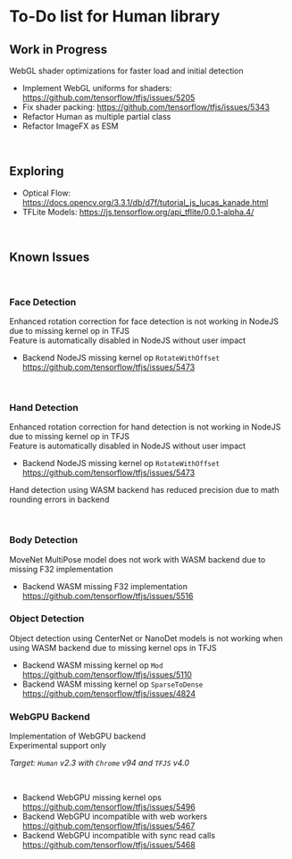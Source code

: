 # To-Do list for Human library

## Work in Progress

WebGL shader optimizations for faster load and initial detection

- Implement WebGL uniforms for shaders: <https://github.com/tensorflow/tfjs/issues/5205>
- Fix shader packing: <https://github.com/tensorflow/tfjs/issues/5343>
- Refactor Human as multiple partial class
- Refactor ImageFX as ESM

<br>

## Exploring

- Optical Flow: <https://docs.opencv.org/3.3.1/db/d7f/tutorial_js_lucas_kanade.html>
- TFLite Models: <https://js.tensorflow.org/api_tflite/0.0.1-alpha.4/>

<br>

## Known Issues

<br>

### Face Detection

Enhanced rotation correction for face detection is not working in NodeJS due to missing kernel op in TFJS  
Feature is automatically disabled in NodeJS without user impact  

- Backend NodeJS missing kernel op `RotateWithOffset`  
  <https://github.com/tensorflow/tfjs/issues/5473>  

<br>

### Hand Detection

Enhanced rotation correction for hand detection is not working in NodeJS due to missing kernel op in TFJS  
Feature is automatically disabled in NodeJS without user impact  

- Backend NodeJS missing kernel op `RotateWithOffset`  
  <https://github.com/tensorflow/tfjs/issues/5473>  

Hand detection using WASM backend has reduced precision due to math rounding errors in backend  

<br>

### Body Detection

MoveNet MultiPose model does not work with WASM backend due to missing F32 implementation

- Backend WASM missing F32 implementation  
  <https://github.com/tensorflow/tfjs/issues/5516>  

### Object Detection

Object detection using CenterNet or NanoDet models is not working when using WASM backend due to missing kernel ops in TFJS  

- Backend WASM missing kernel op `Mod`  
  <https://github.com/tensorflow/tfjs/issues/5110>  
- Backend WASM missing kernel op `SparseToDense`  
  <https://github.com/tensorflow/tfjs/issues/4824>  

### WebGPU Backend

Implementation of WebGPU backend  
Experimental support only

*Target: `Human` v2.3 with `Chrome` v94 and `TFJS` v4.0*

<br>

- Backend WebGPU missing kernel ops
  <https://github.com/tensorflow/tfjs/issues/5496>
- Backend WebGPU incompatible with web workers
  <https://github.com/tensorflow/tfjs/issues/5467>
- Backend WebGPU incompatible with sync read calls
  <https://github.com/tensorflow/tfjs/issues/5468>
